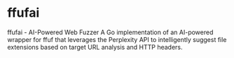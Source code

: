 # ffufai
ffufai - AI-Powered Web Fuzzer A Go implementation of an AI-powered wrapper for ffuf that leverages the Perplexity API to intelligently suggest file extensions based on target URL analysis and HTTP headers.
